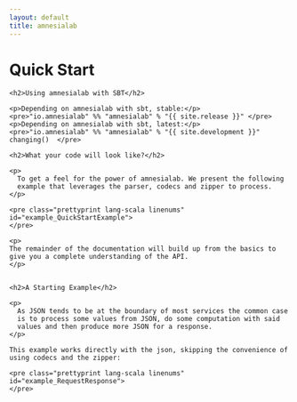 ```yaml
---
layout: default
title: amnesialab
---
```


<div id="main">

  <script type="text/javascript">
    examples([
    'QuickStartExample',
    'RequestResponse'
    ]);
  </script>

  <h1>Quick Start</h1>

  <div id="content">

    <h2>Using amnesialab with SBT</h2>

    <p>Depending on amnesialab with sbt, stable:</p>
    <pre>"io.amnesialab" %% "amnesialab" % "{{ site.release }}" </pre>
    <p>Depending on amnesialab with sbt, latest:</p>
    <pre>"io.amnesialab" %% "amnesialab" % "{{ site.development }}" changing()  </pre>

    <h2>What your code will look like?</h2>

    <p>
      To get a feel for the power of amnesialab. We present the following
      example that leverages the parser, codecs and zipper to process.
    </p>

    <pre class="prettyprint lang-scala linenums" id="example_QuickStartExample">
    </pre>

    <p>
    The remainder of the documentation will build up from the basics to
    give you a complete understanding of the API.
    </p>


    <h2>A Starting Example</h2>

    <p>
      As JSON tends to be at the boundary of most services the common case
      is to process some values from JSON, do some computation with said
      values and then produce more JSON for a response.
    </p>

    This example works directly with the json, skipping the convenience of
    using codecs and the zipper:

    <pre class="prettyprint lang-scala linenums" id="example_RequestResponse">
    </pre>

  </div>

</div>
